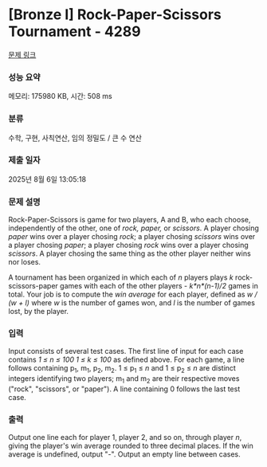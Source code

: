 # [Bronze I] Rock-Paper-Scissors Tournament - 4289 

[문제 링크](https://www.acmicpc.net/problem/4289) 

### 성능 요약

메모리: 175980 KB, 시간: 508 ms

### 분류

수학, 구현, 사칙연산, 임의 정밀도 / 큰 수 연산

### 제출 일자

2025년 8월 6일 13:05:18

### 문제 설명

<p>Rock-Paper-Scissors is game for two players, A and B, who each choose, independently of the other, one of <em>rock, paper,</em> or <em>scissors</em>. A player chosing <em>paper</em> wins over a player chosing <em>rock</em>; a player chosing <em>scissors</em> wins over a player chosing <em>paper</em>; a player chosing <em>rock</em> wins over a player chosing <em>scissors</em>. A player chosing the same thing as the other player neither wins nor loses.</p>

<p>A tournament has been organized in which each of <em>n</em> players plays <em>k</em> rock-scissors-paper games with each of the other players - <em>k*n*(n-1)/2</em> games in total. Your job is to compute the <em>win average</em> for each player, defined as <em>w / (w + l)</em> where <em>w</em> is the number of games won, and <em>l</em> is the number of games lost, by the player.</p>

### 입력 

 <p>Input consists of several test cases. The first line of input for each case contains <em>1 ≤ n ≤ 100</em> <em>1 ≤ k ≤ 100</em> as defined above. For each game, a line follows containing p<sub>1</sub>, m<sub>1</sub>, p<sub>2</sub>, m<sub>2</sub>. 1 ≤ p<sub>1</sub> ≤ <em>n</em> and 1 ≤ p<sub>2</sub> ≤ <em>n</em> are distinct integers identifying two players; m<sub>1</sub> and m<sub>2</sub> are their respective moves ("rock", "scissors", or "paper"). A line containing 0 follows the last test case.</p>

### 출력 

 <p>Output one line each for player 1, player 2, and so on, through player <em>n</em>, giving the player's win average rounded to three decimal places. If the win average is undefined, output "-". Output an empty line between cases.</p>

